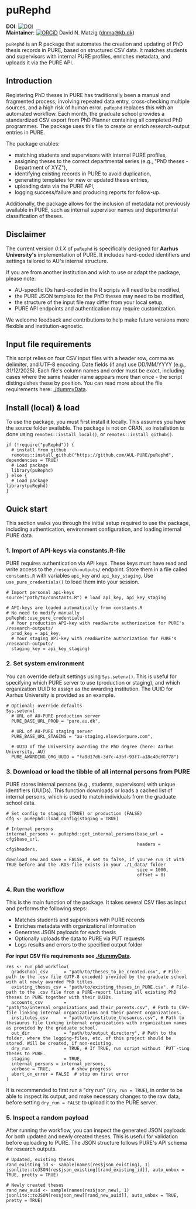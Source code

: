 # puRephd
**DOI**: [![DOI](https://zenodo.org/badge/511112726.svg)](https://zenodo.org/doi/10.5281/zenodo.17249334)  
**Maintainer**: [![ORCiD](https://img.shields.io/badge/ORCiD-0000--0001--7349--5401-green.svg)](http://orcid.org/0000-0001-7349-5401) David N. Matzig (<dnma@kb.dk>) 

`puRephd` is an R package that automates the creation and updating of PhD thesis records in PURE, based on structured CSV data. It matches students and supervisors with internal PURE profiles, enriches metadata, and uploads it via the PURE API.


## Introduction

Registering PhD theses in PURE has traditionally been a manual and fragmented process, involving repeated data entry, cross-checking multiple sources, and a high risk of human error. `puRephd` replaces this with an automated workflow. Each month, the graduate school provides a standardized CSV export from PhD Planner containing all completed PhD programmes. The package uses this file to create or enrich research-output entries in PURE. 

The package enables:

- matching students and supervisors with internal PURE profiles,
- assigning theses to the correct departmental series (e.g., "PhD theses - Department of XYZ"),
- identifying existing records in PURE to avoid duplication,
- generating templates for new or updated thesis entries,
- uploading data via the PURE API,
- logging success/failure and producing reports for follow-up.

Additionally, the package allows for the inclusion of metadata not previously available in PURE, such as internal supervisor names and departmental classification of theses.


## Disclaimer

The current version _0.1.X_ of `puRephd` is specifically designed for __Aarhus University's__ implementation of PURE. It includes hard-coded identifiers and settings tailored to AU's internal structure.

If you are from another institution and wish to use or adapt the package, please note:

- AU-specific IDs hard-coded in the R scripts will need to be modified,
- the PURE JSON template for the PhD theses may need to be modified,
- the structure of the input file may differ from your local setup,
- PURE API endpoints and authentication may require customization.

We welcome feedback and contributions to help make future versions more flexible and institution-agnostic.


## Input file requirements

This script relies on four CSV input files with a header row, comma as delimiter, and UTF‑8 encoding. Date fields (if any) use DD/MM/YYYY (e.g., 31/12/2025). Each file's column names and order must be exact, including cases where the same header name appears more than once - the script distinguishes these by position. You can read more about the file requirements here: [./dummyData](dummyData/).


## Install (local) & load

To use the package, you must first install it locally. This assumes you have the source folder available. The package is not on CRAN, so installation is done using `remotes::install_local()`, or `remotes::install_github()`.

```{r}
if (!require("puRephd")) {
  # install from github
  remotes::install_github("https://github.com/AUL-PURE/puRephd", dependencies = TRUE)
  # Load package
  library(puRephd)
} else {
  # Load package
library(puRephd)
}
```


## Quick start

This section walks you through the initial setup required to use the package, including authentication, environment configuration, and loading internal PURE data.

### 1. Import of API-keys via constants.R-file

PURE requires authentication via API keys. These keys must have read and write access to the `/research-outputs/` endpoint. Store them in a file called `constants.R` with variables `api_key` and `api_key_staging`. Use `use_pure_credentials()` to load them into your session.

```{r}
# Import personal api-keys
source("path/to/constants.R") # load api_key, api_key_staging

# API-keys are loaded automatically from constants.R
# No need to modify manually
puRephd::use_pure_credentials(
  # Your production API-key with read&write authorization for PURE's /research-outputs/
  prod_key = api_key, 
  # Your staging API-key with read&write authorization for PURE's /research-outputs/
  staging_key = api_key_staging)
```

### 2. Set system environment

You can override default settings using `Sys.setenv()`. This is useful for specifying which PURE server to use (production or staging), and which organization UUID to assign as the awarding institution. The UUID for Aarhus University is provided as an example.

```{r}
# Optional: override defaults
Sys.setenv(
  # URL of AU-PURE production server
  PURE_BASE_URL_PROD = "pure.au.dk", 
  
  # URL of AU-PURE staging server
  PURE_BASE_URL_STAGING = "au-staging.elsevierpure.com", 
  
  # UUID of the University awarding the PhD degree (here: Aarhus University, AU)
  PURE_AWARDING_ORG_UUID = "fa9d17d6-3d7c-43bf-93f7-a18c40cf0778")
```

### 3. Download or load the tibble of all internal persons from PURE

PURE stores internal persons (e.g., students, supervisors) with unique identifiers (UUIDs). This function downloads or loads a cached list of internal persons, which is used to match individuals from the graduate school data.

```{r}
# Set config to staging (TRUE) or production (FALSE)
cfg <- puRephd::load_config(staging = TRUE)

# Internal persons
internal_persons <- puRephd::get_internal_persons(base_url = cfg$base_url, 
                                                  headers = cfg$headers, 
                                                  download_new_and_save = FALSE, # set to false, if you've run it with TRUE before and the .RDS-file exists in your ./1_data/ folder
                                                  size = 1000,
                                                  offset = 0)
```
### 4. Run the workflow

This is the main function of the package. It takes several CSV files as input and performs the following steps:

- Matches students and supervisors with PURE records
- Enriches metadata with organizational information
- Generates JSON payloads for each thesis
- Optionally uploads the data to PURE via PUT requests
- Logs results and errors to the specified output folder

**For input CSV file requirements see [./dummyData](dummyData/).**

```{r}
res <- run_phd_workflow(
  gradschool_csv      = "path/to/theses_to_be_created.csv", # File-path to the .csv file (UTF-8 encoded) provided by the graduate school with all newly awarded PhD titles.
  existing_theses_csv = "path/to/existing_theses_in_PURE.csv", # File-path to the .csv file from a PURE-report listing all existing PhD theses in PURE together with their UUIDs.
  accounts_csv        = "path/to/internal_organizations_and_their_parents.csv", # Path to CSV-file linking internal organizations and their parent organizations.
  institutes_csv      = "path/to/institute_thesaurus.csv", # Path to thesaurus file linking internal organizations with organization names as provided by the graduate school.
  out_dir             = "path/to/output_directory", # Path to the folder, where the logging-files, etc. of this project should be stored. Will be created, if non-existing.
  dry_run             = TRUE, # If TRUE, run script without `PUT`-ting theses to PURE.
  staging             = TRUE,
  internal_persons = internal_persons,
  verbose = TRUE,        # show progress
  abort_on_error = FALSE  # stop on first error
)
```

It is recommended to first run a "dry run" (`dry_run = TRUE`), in order to be able to inspect its output, and make necessary changes to the raw data, before setting `dry_run = FALSE` to upload it to the PURE server.

### 5. Inspect a random payload


After running the workflow, you can inspect the generated JSON payloads for both updated and newly created theses. This is useful for validation before uploading to PURE. The JSON structure follows PURE's API schema for research outputs.

```{r}
# Updated, existing theses
rand_existing_id <- sample(names(res$json_existing), 1)
jsonlite::toJSON(res$json_existing[[rand_existing_id]], auto_unbox = TRUE, pretty = TRUE)

# Newly created theses
rand_new_auid <- sample(names(res$json_new), 1)
jsonlite::toJSON(res$json_new[[rand_new_auid]], auto_unbox = TRUE, pretty = TRUE)

```



















